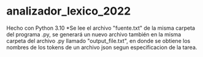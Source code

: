 # analizador_lexico_2022
Hecho con Python 3.10
*Se lee el archivo "fuente.txt" de la misma carpeta del programa .py, se generará un nuevo archivo también en la misma carpeta del archivo .py llamado "output_file.txt", en donde se obtiene los nombres de los tokens de un archivo json segun especificacion de la tarea.
